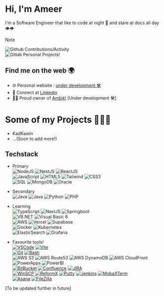 # Hi, I'm Ameer 
I'm a Software Engineer that like to code at night 🦉 and stare at docs all day 👁️👁️

> [!Note]
> ![Github](https://img.shields.io/badge/-Github-000?&logo=github) Contributions/Activity  
> ![Gitlab](https://img.shields.io/badge/-Gitlab-000?&logo=gitlab) Personal Projects!

## Find me on the web 🌍
- 🌐 Personal website : [under development 🛠️](https://ambik.link/ameersorne)
- 📑 Connect at [Linkedin](https://www.linkedin.com/in/ameersorne)
- 👨‍💻 Proud owner of [Ambik!](https://ambik.link/) [Under development 🛠️]

# Some of my Projects 👨‍💻✨
- KadKawin
- ...(Soon to add more!)

## Techstack
- Primary  
![NodeJS](https://img.shields.io/badge/-Node.js-000?&logo=node.js)
![NestJS](https://img.shields.io/badge/-Nest.js-000?&logo=nestjs&logoColor=red)
![ReactJS](https://img.shields.io/badge/-React-000?&logo=React)  
![JavaScript](https://img.shields.io/badge/-JavaScript-000?&logo=JavaScript)
![HTML5](https://img.shields.io/badge/-HTML5-000?&logo=HTML5)
![Tailwind](https://img.shields.io/badge/tailwindcss-0F172A?&logo=tailwindcss)
![CSS3](https://img.shields.io/badge/-CSS3-000?&logo=CSS3)  
![SQL](https://img.shields.io/badge/-SQL-000?&logo=MySQL)
![MongoDB](https://img.shields.io/badge/-MongoDB-13aa52?&logo=mongodb&logoColor=white)
![Oracle](https://img.shields.io/badge/-Oracle-000?&logo=Oracle)

- Secondary  
![Java](https://img.shields.io/badge/Java-11-red?logo=java)
![Java](https://img.shields.io/badge/Java-17-red?logo=java)
![Python](https://img.shields.io/badge/-Python-000?&logo=Python)
![PHP](https://img.shields.io/badge/-PHP-000?&logo=PHP)

- Learning  
![TypeScript](https://img.shields.io/badge/-TypeScript-000?&logo=TypeScript)
![NextJS](https://img.shields.io/badge/-NextJS-000?&logo=Next.JS)
![Springboot](https://img.shields.io/badge/-Springboot-000?&logo=Springboot)   
![VB.NET](https://img.shields.io/badge/VB.NET-blue?logo=visual-studio)
![Visual Basic 6](https://img.shields.io/badge/Visual%20Basic%206-orange?logo=microsoft)  
![AWS](https://img.shields.io/badge/-AWS-000?&logo=Amazon-AWS&logoColor=F90)
![Vercel](https://img.shields.io/badge/-Vercel-000?&logo=Vercel)
![Supabase](https://img.shields.io/badge/-Supabase-000?&logo=Supabase)  
![Docker](https://img.shields.io/badge/-Docker-000?&logo=Docker)
![Kubernetes](https://img.shields.io/badge/-Kubernetes-000?&logo=Kubernetes)  
![ElasticSearch](https://img.shields.io/badge/-ElasticSearch-000?&logo=ElasticSearch)
![Grafana](https://img.shields.io/badge/-Grafana-000?&logo=Grafana)

- Favourite tools!  
[![VSCode](https://img.shields.io/badge/Visual%20Studio%20Code-blue?logo=visual-studio-code)](https://code.visualstudio.com/)
[![Vite](https://img.shields.io/badge/Vite-yellow?logo=vite)](https://vitejs.dev/)    
[![Git](https://img.shields.io/badge/Git-blue?logo=git)](https://git-scm.com/)
[![Bash](https://img.shields.io/badge/Bash-green?logo=gnu-bash)](https://www.gnu.org/software/bash/)  
![AWS S3](https://img.shields.io/badge/AWS%20S3-orange?logo=amazon-s3)
![AWS Route53](https://img.shields.io/badge/AWS%20Route53-orange?logo=amazon-route53)
![AWS DynamoDB](https://img.shields.io/badge/AWS%20DynamoDB-orange?logo=amazon-dynamodb)
![AWS CloudFront](https://img.shields.io/badge/AWS%20CloudFront-orange?logo=amazon-cloudfront)
![PowerApps](https://img.shields.io/badge/PowerApps-blue?logo=microsoft-powerpoint)
![PowerBI](https://img.shields.io/badge/PowerBI-yellow?logo=microsoft-powerpoint)  
[![BitBucket](https://img.shields.io/badge/BitBucket-blue?logo=bitbucket)](https://bitbucket.org/)
[![Confluence](https://img.shields.io/badge/Confluence-blue?logo=confluence)](https://www.atlassian.com/software/confluence)
[![JIRA](https://img.shields.io/badge/JIRA-blue?logo=jira)](https://www.atlassian.com/software/jira)  
[![WinSCP](https://img.shields.io/badge/WinSCP-green?logo=winscp)](https://winscp.net/)
[![ReformX](https://img.shields.io/badge/ReformX-red?logo=reformx)](https://www.reformx.com/)
[![Putty](https://img.shields.io/badge/Putty-yellow?logo=putty)](https://www.putty.org/)
[![Jenkins](https://img.shields.io/badge/Jenkins-red?logo=jenkins)](https://www.jenkins.io/)
[![MobaXTerm](https://img.shields.io/badge/MobaXTerm-yellow?logo=mobaxterm)](https://mobaxterm.mobatek.net/)  
[![Asana](https://img.shields.io/badge/Asana-blue?logo=asana)](https://asana.com/)
[![FileZilla](https://img.shields.io/badge/FileZilla-green?logo=filezilla)](https://filezilla-project.org/)


[To be updated further in future]
